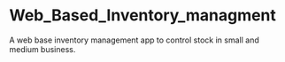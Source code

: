 # Web_Based_Inventory_managment
A web base inventory management app to control stock in small and medium business. 
